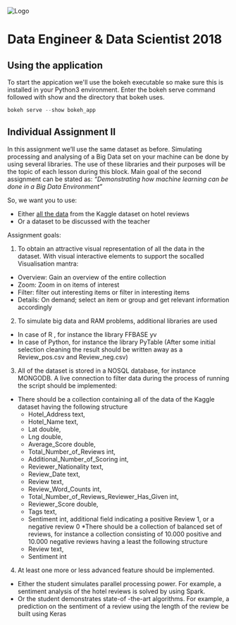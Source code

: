 ![Logo](http://www.hva.nl/webfiles/1524744682263/img/logo.svg "Hogeschool van Amsterdam")
# Data Engineer & Data Scientist 2018
## Using the application
To start the appication we'll use the bokeh executable so make sure this is installed in your Python3 environment. Enter the bokeh serve command followed with show and the directory that bokeh uses. 

```python
bokeh serve --show bokeh_app
```

## Individual Assignment II
In this assignment we’ll use the same dataset as before. Simulating processing and analysing of a Big Data set on your machine can be done by using several libraries. The use of these libraries and their purposes will be the topic of each lesson during this block. Main goal of the second assignment can be stated as:
*“Demonstrating how machine learning can be done in a Big Data Environment”*

So, we want you to use:
* Either [all the data](https://www.kaggle.com/jiashenliu/515k-hotel-reviews-data-in-europe) from the Kaggle dataset on hotel reviews
* Or a dataset to be discussed with the teacher

Assignment goals:
1. To obtain an attractive visual representation of all the data in the dataset. With visual interactive elements to support the socalled Visualisation mantra:
  * Overview: Gain an overview of the entire collection
  * Zoom: Zoom in on items of interest
  * Filter: filter out interesting items or filter in interesting items
  * Details: On demand; select an item or group and get relevant information accordingly
2. To simulate big data and RAM problems, additional libraries are used
  * In case of R , for instance the library FFBASE yv
  * In case of Python, for instance the library PyTable
(After some initial selection cleaning the result should be written away as a Review_pos.csv and Review_neg.csv)
3.	All of the  dataset is stored in a NOSQL database, for instance MONGODB. A live connection to filter data during the process of running the script should be implemented:
  * There should be a collection containing all of the data of the Kaggle dataset having the following structure
    * Hotel_Address text,
    * Hotel_Name text,
    * Lat double,
    * Lng double,
    * Average_Score double,
    * Total_Number_of_Reviews int,
    * Additional_Number_of_Scoring int,
    * Reviewer_Nationality text,
    * Review_Date text,
    * Review text,
    * Review_Word_Counts int,
    * Total_Number_of_Reviews_Reviewer_Has_Given int,
    * Reviewer_Score double,
    * Tags text,
    * Sentiment int, additional field indicating a positive Review 1, or a negative review 0
    *There should be a collection of balanced set of reviews, for instance a collection consisting of 10.000 positive and 10.000 negative reviews having a least the following structure
    * Review text,
    * Sentiment int

4.	At least one more or less advanced feature should be implemented.
  * Either the student simulates parallel processing power. For example, a sentiment analysis of the hotel reviews is solved by using Spark.
  * Or the student demonstrates state-of -the-art algorithms. For example, a prediction on the sentiment of a review using the length of the review be built using Keras
